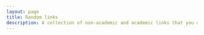 ```yaml
---
layout: page
title: Random links
description: A collection of non-academic and academic links that you may find interesting
---
```


